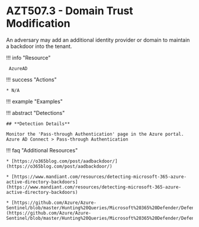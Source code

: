 # AZT507.3 - Domain Trust Modification                                                                                        

An adversary may add an additional identity provider or domain to maintain a backdoor into the tenant.

!!! info "Resource" 

	 AzureAD

!!! success "Actions"

	* N/A

!!! example "Examples"
	

!!! abstract "Detections"

	## **Detection Details**
	
	Monitor the 'Pass-through Authentication' page in the Azure portal. Azure AD Connect > Pass-through Authentication
	
	
!!! faq "Additional Resources"

	* [https://o365blog.com/post/aadbackdoor/](https://o365blog.com/post/aadbackdoor/)
	
	* [https://www.mandiant.com/resources/detecting-microsoft-365-azure-active-directory-backdoors](https://www.mandiant.com/resources/detecting-microsoft-365-azure-active-directory-backdoors)
	
	* [https://github.com/Azure/Azure-Sentinel/blob/master/Hunting%20Queries/Microsoft%20365%20Defender/Defense%20evasion/ADFSDomainTrustMods%5BNobelium%5D.yaml](https://github.com/Azure/Azure-Sentinel/blob/master/Hunting%20Queries/Microsoft%20365%20Defender/Defense%20evasion/ADFSDomainTrustMods%5BNobelium%5D.yaml)
	